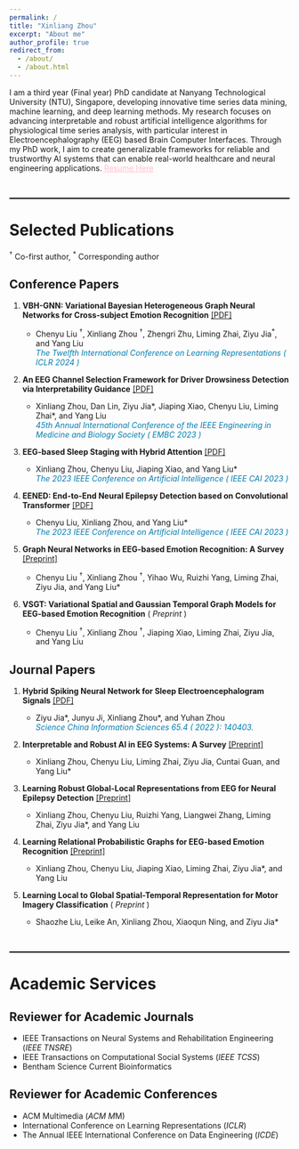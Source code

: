 ```yaml
---
permalink: /
title: "Xinliang Zhou"
excerpt: "About me"
author_profile: true
redirect_from: 
  - /about/
  - /about.html
---
```


I am a third year (Final year) PhD candidate at Nanyang Technological University (NTU), Singapore, developing innovative time series data mining, machine learning, and deep learning methods. My research focuses on advancing interpretable and robust artificial intelligence algorithms for physiological time series analysis, with particular interest in Electroencephalography (EEG) based Brain Computer Interfaces. Through my PhD work, I aim to create generalizable frameworks for reliable and trustworthy AI systems that can enable real-world healthcare and neural engineering applications. <a href="https://entuedu-my.sharepoint.com/:b:/g/personal/xinliang001_e_ntu_edu_sg/EcNb70a8X09Np2HdGdGSHUYBNMUqxCI4gmqK2lhxjnr4bQ?e=ydVdTe" style="color: pink;">Resume Here</a>

<br>
<hr style="border: none; height: 2px; color: black; background-color: black;" />


Selected Publications
======
<sup>†</sup> Co-first author, <sup>*</sup> Corresponding author

Conference Papers
------
1. **VBH-GNN: Variational Bayesian Heterogeneous Graph Neural Networks for Cross-subject Emotion Recognition** [[PDF]](https://openreview.net/pdf?id=EArTDUmILF) 
   - Chenyu Liu <sup>†</sup>, Xinliang Zhou <sup>†</sup>, Zhengri Zhu, Liming Zhai, Ziyu Jia<sup>*</sup>, and Yang Liu<br>
  <span style="color:#007CB0">*The Twelfth International Conference on Learning Representations ( ICLR 2024 )*</span> 
 

2. **An EEG Channel Selection Framework for Driver Drowsiness Detection via Interpretability Guidance**  [[PDF]](https://ieeexplore.ieee.org/abstract/document/10341126)
   - Xinliang Zhou, Dan Lin, Ziyu Jia*, Jiaping Xiao, Chenyu Liu, Liming Zhai*, and Yang Liu  
   <span style="color:#007CB0">  *45th Annual International Conference of the IEEE Engineering in Medicine and Biology Society ( EMBC 2023 )*</span> 

3. **EEG-based Sleep Staging with Hybrid Attention**  [[PDF]](https://ieeexplore.ieee.org/abstract/document/10194990)
   - Xinliang Zhou, Chenyu Liu, Jiaping Xiao, and Yang Liu*  
   <span style="color:#007CB0">  *The 2023 IEEE Conference on Artificial Intelligence ( IEEE CAI 2023 )*</span> 

4. **EENED: End-to-End Neural Epilepsy Detection based on Convolutional Transformer**  [[PDF]](https://ieeexplore.ieee.org/abstract/document/10195058)
   - Chenyu Liu, Xinliang Zhou, and Yang Liu*  
   <span style="color:#007CB0">   *The 2023 IEEE Conference on Artificial Intelligence ( IEEE CAI 2023 )*</span>

5. **Graph Neural Networks in EEG-based Emotion Recognition: A Survey**  [[Preprint]](https://arxiv.org/pdf/2402.01138.pdf) 
    - Chenyu Liu <sup>†</sup>, Xinliang Zhou <sup>†</sup>, Yihao Wu, Ruizhi Yang, Liming Zhai, Ziyu Jia, and Yang Liu* 
    <!-- *Under Review and Submitted to the 33rd International Joint Conference on Artificial Intelligence ( IJCAI 2024 )* -->

6. **VSGT: Variational Spatial and Gaussian Temporal Graph Models for EEG-based Emotion Recognition**     ( *Preprint* )
    - Chenyu Liu <sup>†</sup>, Xinliang Zhou <sup>†</sup>, Jiaping Xiao, Liming Zhai, Ziyu Jia, and Yang Liu  
    <!-- *Under Review and Submitted to a Top Tier Double Blind Conference* -->


Journal Papers
------
1. **Hybrid Spiking Neural Network for Sleep Electroencephalogram Signals**  [[PDF]](https://link.springer.com/article/10.1007/s11432-021-3380-1)
   - Ziyu Jia*, Junyu Ji, Xinliang Zhou*, and Yuhan Zhou  
  <span style="color:#007CB0">    *Science China Information Sciences 65.4 ( 2022 ): 140403.*</span>

2. **Interpretable and Robust AI in EEG Systems: A Survey**  [[Preprint]](https://arxiv.org/pdf/2304.10755.pdf)
   - Xinliang Zhou, Chenyu Liu, Liming Zhai, Ziyu Jia, Cuntai Guan, and Yang Liu* 
   <!-- *Under Review and Submitted to IEEE Transactions on Neural Networks and Learning Systems (IEEE TNNLS)* -->


3. **Learning Robust Global-Local Representations from EEG for Neural Epilepsy Detection**  [[Preprint]](https://www.researchgate.net/publication/379323759_Learning_Robust_Global-Local_Representation_from_EEG_for_Neural_Epilepsy_Detection)
   - Xinliang Zhou, Chenyu Liu, Ruizhi Yang, Liangwei Zhang, Liming Zhai, Ziyu Jia*, and Yang Liu  
   <!-- *Under Review and Submitted to IEEE Transactions on Neural Artificial Intelligence (IEEE TAI)* -->

4. **Learning Relational Probabilistic Graphs for EEG-based Emotion Recognition**  [[Preprint]](https://www.researchgate.net/publication/379325479_Learning_Relational_Probabilistic_Graphs_for_EEG-based_Emotion_Recognition)
   - Xinliang Zhou, Chenyu Liu, Jiaping Xiao, Liming Zhai, Ziyu Jia*, and Yang Liu  
   <!-- *Under Review and Submitted to IEEE Transactions on Affective Computing (IEEE TAFFC)* -->

5. **Learning Local to Global Spatial-Temporal Representation for Motor Imagery Classification** ( *Preprint* ) 
   - Shaozhe Liu, Leike An, Xinliang Zhou, Xiaoqun Ning, and Ziyu Jia*  
   <!-- *Under Review and Submitted to IEEE Transactions on Neural Cybernetics (IEEE TCYB)* -->

<br>
<hr style="border: none; height: 2px; color: black; background-color: black;" />


Academic Services
======



Reviewer for Academic Journals
------
- IEEE Transactions on Neural Systems and Rehabilitation Engineering (*IEEE TNSRE*)
- IEEE Transactions on Computational Social Systems (*IEEE TCSS*)
- Bentham Science Current Bioinformatics

Reviewer for Academic Conferences
------  
- ACM Multimedia (*ACM M*M)
- International Conference on Learning Representations (*ICLR*)
- The Annual IEEE International Conference on Data Engineering (*ICDE*)